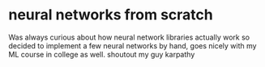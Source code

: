# neural networks from scratch
Was always curious about how neural network libraries actually work so decided to implement a few neural networks by hand, goes nicely with my ML course in college as well. shoutout my guy karpathy
